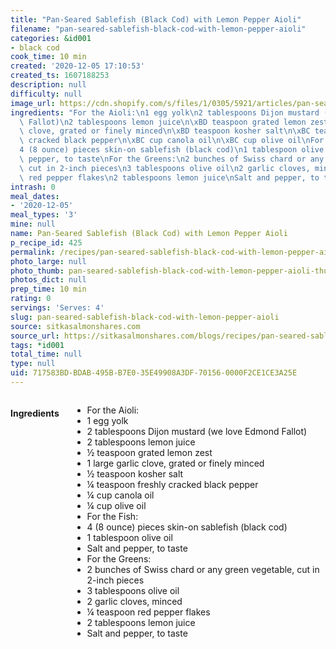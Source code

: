 ```yaml
---
title: "Pan-Seared Sablefish (Black Cod) with Lemon Pepper Aioli"
filename: "pan-seared-sablefish-black-cod-with-lemon-pepper-aioli"
categories: &id001
- black cod
cook_time: 10 min
created: '2020-12-05 17:10:53'
created_ts: 1607188253
description: null
difficulty: null
image_url: https://cdn.shopify.com/s/files/1/0305/5921/articles/pan-seared-black-cod_1800x.jpg?v=1455225618
ingredients: "For the Aioli:\n1 egg yolk\n2 tablespoons Dijon mustard (we love Edmond\
  \ Fallot)\n2 tablespoons lemon juice\n\xBD teaspoon grated lemon zest\n1 large garlic\
  \ clove, grated or finely minced\n\xBD teaspoon kosher salt\n\xBC teaspoon freshly\
  \ cracked black pepper\n\xBC cup canola oil\n\xBC cup olive oil\nFor the Fish:\n\
  4 (8 ounce) pieces skin-on sablefish (black cod)\n1 tablespoon olive oil\nSalt and\
  \ pepper, to taste\nFor the Greens:\n2 bunches of Swiss chard or any green vegetable,\
  \ cut in 2-inch pieces\n3 tablespoons olive oil\n2 garlic cloves, minced\n\xBC teaspoon\
  \ red pepper flakes\n2 tablespoons lemon juice\nSalt and pepper, to taste"
intrash: 0
meal_dates:
- '2020-12-05'
meal_types: '3'
mine: null
name: Pan-Seared Sablefish (Black Cod) with Lemon Pepper Aioli
p_recipe_id: 425
permalink: /recipes/pan-seared-sablefish-black-cod-with-lemon-pepper-aioli
photo_large: null
photo_thumb: pan-seared-sablefish-black-cod-with-lemon-pepper-aioli-thumb.jpg
photos_dict: null
prep_time: 10 min
rating: 0
servings: 'Serves: 4'
slug: pan-seared-sablefish-black-cod-with-lemon-pepper-aioli
source: sitkasalmonshares.com
source_url: https://sitkasalmonshares.com/blogs/recipes/pan-seared-sablefish-black-cod-with-lemon-pepper-aioli
tags: *id001
total_time: null
type: null
uid: 717583BD-BDAB-495B-B7E0-35E49908A3DF-70156-0000F2CE1CE3A25E
---
```

<div class="large-8 medium-7 columns" id="writeup">	</div><!-- #writeup -->
</div><!-- #row-one -->
<div class="row" id="row-two">	<div class="medium-4 small-5 columns" id="ingredients"><h4>Ingredients</h4><div class="box box-ingredients content"><ul>
<li>For the Aioli:</li>
<li>1 egg yolk</li>
<li>2 tablespoons Dijon mustard (we love Edmond Fallot)</li>
<li>2 tablespoons lemon juice</li>
<li>½ teaspoon grated lemon zest</li>
<li>1 large garlic clove, grated or finely minced</li>
<li>½ teaspoon kosher salt</li>
<li>¼ teaspoon freshly cracked black pepper</li>
<li>¼ cup canola oil</li>
<li>¼ cup olive oil</li>
<li>For the Fish:</li>
<li>4 (8 ounce) pieces skin-on sablefish (black cod)</li>
<li>1 tablespoon olive oil</li>
<li>Salt and pepper, to taste</li>
<li>For the Greens:</li>
<li>2 bunches of Swiss chard or any green vegetable, cut in 2-inch pieces</li>
<li>3 tablespoons olive oil</li>
<li>2 garlic cloves, minced</li>
<li>¼ teaspoon red pepper flakes</li>
<li>2 tablespoons lemon juice</li>
<li>Salt and pepper, to taste</li>
</ul>
</div>	</div>	<div class="medium-6 small-7 columns" id="directions">	</div>
